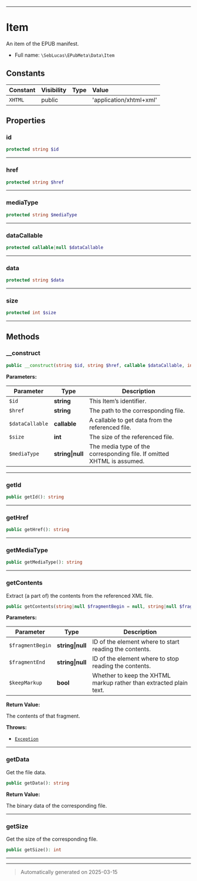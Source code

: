 ***

# Item

An item of the EPUB manifest.



* Full name: `\SebLucas\EPubMeta\Data\Item`


## Constants

| Constant | Visibility | Type | Value |
|:---------|:-----------|:-----|:------|
|`XHTML`|public| |&#039;application/xhtml+xml&#039;|

## Properties


### id



```php
protected string $id
```






***

### href



```php
protected string $href
```






***

### mediaType



```php
protected string $mediaType
```






***

### dataCallable



```php
protected callable|null $dataCallable
```






***

### data



```php
protected string $data
```






***

### size



```php
protected int $size
```






***

## Methods


### __construct



```php
public __construct(string $id, string $href, callable $dataCallable, int $size, string|null $mediaType = null): mixed
```








**Parameters:**

| Parameter | Type | Description |
|-----------|------|-------------|
| `$id` | **string** | This Item’s identifier. |
| `$href` | **string** | The path to the corresponding file. |
| `$dataCallable` | **callable** | A callable to get data from the referenced file. |
| `$size` | **int** | The size of the referenced file. |
| `$mediaType` | **string&#124;null** | The media type of the corresponding file. If omitted XHTML is assumed. |





***

### getId



```php
public getId(): string
```












***

### getHref



```php
public getHref(): string
```












***

### getMediaType



```php
public getMediaType(): string
```












***

### getContents

Extract (a part of) the contents from the referenced XML file.

```php
public getContents(string|null $fragmentBegin = null, string|null $fragmentEnd = null, bool $keepMarkup = false): string
```








**Parameters:**

| Parameter | Type | Description |
|-----------|------|-------------|
| `$fragmentBegin` | **string&#124;null** | ID of the element where to start reading the contents. |
| `$fragmentEnd` | **string&#124;null** | ID of the element where to stop reading the contents. |
| `$keepMarkup` | **bool** | Whether to keep the XHTML markup rather than extracted plain text. |


**Return Value:**

The contents of that fragment.



**Throws:**

- [`Exception`](../../../Exception.md)



***

### getData

Get the file data.

```php
public getData(): string
```









**Return Value:**

The binary data of the corresponding file.




***

### getSize

Get the size of the corresponding file.

```php
public getSize(): int
```












***


***
> Automatically generated on 2025-03-15

